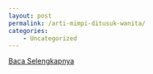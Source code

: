 ```yaml
---
layout: post
permalink: /arti-mimpi-ditusuk-wanita/
categories:
    - Uncategorized
---
```


[Baca Selengkapnya](/07)